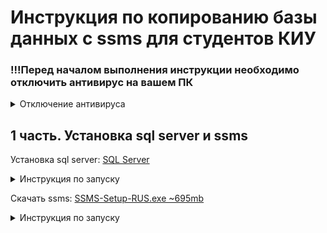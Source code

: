 <h1>Инструкция по копированию базы данных с ssms для студентов КИУ</h1>
<h3>!!!Перед началом выполнения инструкции необходимо отключить антивирус на вашем ПК</h3>
<details>
<summary>Отключение антивируса</summary>

Нажимаем на значок антивируса
<img src="images/antivirus1.png" alt="Значок антивируса">

Переходим в раздел "Защита от вирусов и угроз"
<img src="images/antivirus2.png" alt="Переход в нужынй раздел">

Переходим в управление настройками
<img src="images/antivirus3.png" alt="Управление настройками">

Переключаем все ползунки
<img src="images/antivirus4.png" alt="Переключение ползунков">

Готово
</details>
<h2>1 часть. Установка sql server и ssms</h2>

Установка sql server: <a href="https://github.com/MaksimFomin06/instructions-for-copying-a-database-from-SSMS/raw/refs/heads/main/sql%20server/SQL2022-SSEI-Dev.exe?download=" download>SQL Server </a>
<details>
<summary>Инструкция по запуску</summary>
Запускаем файл
<img src="images/sql1.png" alt="Запуск exe файла">
В всплывающем окне разрешаем внесение изменений на устройстве("Да")

Выбираем тип установки "Базовая"
<img src="images/sql2.png" alt="Базовая">

Нажимаем "Принять"
<img src="images/sql3.png" alt="">

Проверяем место установки и нажимаем кнопку "Установить"
<img src="images/sql4.png" alt="">
Ждем конца установки. Размер ~8.5gb

Нажимаем "Закрыть" и "Да"
<img src="images/sql5.png" alt="">
</details>

Скачать ssms: <a href="https://github.com/MaksimFomin06/instructions-for-copying-a-database-from-SSMS/raw/refs/heads/main/ssms/SSMS-Setup-RUS.exe?download=" download>SSMS-Setup-RUS.exe ~695mb</a>
<details>
<summary>Инструкция по запуску</summary>
</details>